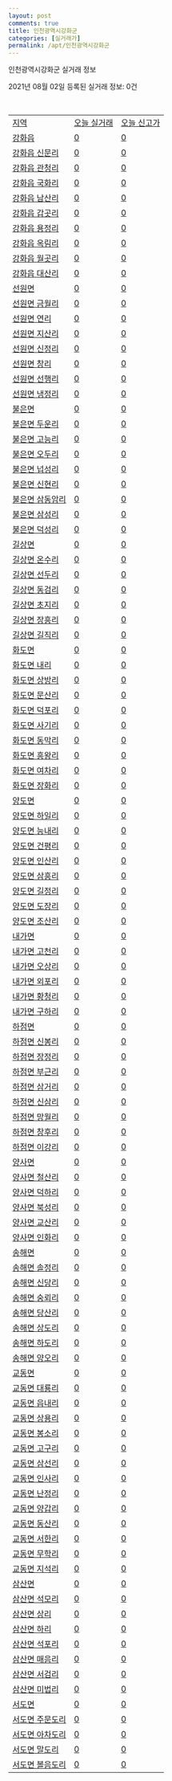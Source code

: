 ```yaml
---
layout: post
comments: true
title: 인천광역시강화군
categories: [실거래가]
permalink: /apt/인천광역시강화군
---
```


인천광역시강화군 실거래 정보

2021년 08월 02일 등록된 실거래 정보: 0건

<script type="text/javascript">
  google.charts.load('current', {'packages':['corechart']});
  google.charts.setOnLoadCallback(drawChart);

  function drawChart() {
    var data = google.visualization.arrayToDataTable([['거래일', '매매', '전월세', '전매'], ['20-07', 0, 1, 0], ['20-08', 15, 4, 0], ['20-09', 8, 8, 0], ['20-10', 18, 1, 0], ['20-11', 12, 6, 0], ['20-12', 21, 3, 0], ['21-01', 17, 8, 0], ['21-02', 13, 9, 0], ['21-03', 29, 2, 0], ['21-04', 14, 2, 0], ['21-05', 14, 8, 0], ['21-06', 9, 7, 0], ['21-07', 5, 4, 0]]);

    var options = {
      title: '최근 1년간 유형별 거래량 추이',
      legend: { position: 'bottom' }
    };

    var chart = new google.visualization.LineChart(document.getElementById('columnchart_material'));
    chart.draw(data, (options));
  }
</script>

<div id="columnchart_material" style="width: 95%; margin-left: -35px"></div>
<br>
<table class="sortable">
  <tr>
    <td><a href="#">지역</a></td>
    <td><a href="#">오늘 실거래</a></td>
    <td><a href="#">오늘 신고가</a></td>
  </tr>

  
  <tr class="item">
    <td><a href="인천광역시강화군강화읍">강화읍</a></td>
    <td><a href="인천광역시강화군강화읍">0</a></td>
    <td><a href="인천광역시강화군강화읍">0</a></td>
  </tr>
    

  <tr class="item">
    <td><a href="인천광역시강화군강화읍신문리">강화읍 신문리</a></td>
    <td><a href="인천광역시강화군강화읍신문리">0</a></td>
    <td><a href="인천광역시강화군강화읍신문리">0</a></td>
  </tr>
    

  <tr class="item">
    <td><a href="인천광역시강화군강화읍관청리">강화읍 관청리</a></td>
    <td><a href="인천광역시강화군강화읍관청리">0</a></td>
    <td><a href="인천광역시강화군강화읍관청리">0</a></td>
  </tr>
    

  <tr class="item">
    <td><a href="인천광역시강화군강화읍국화리">강화읍 국화리</a></td>
    <td><a href="인천광역시강화군강화읍국화리">0</a></td>
    <td><a href="인천광역시강화군강화읍국화리">0</a></td>
  </tr>
    

  <tr class="item">
    <td><a href="인천광역시강화군강화읍남산리">강화읍 남산리</a></td>
    <td><a href="인천광역시강화군강화읍남산리">0</a></td>
    <td><a href="인천광역시강화군강화읍남산리">0</a></td>
  </tr>
    

  <tr class="item">
    <td><a href="인천광역시강화군강화읍갑곳리">강화읍 갑곳리</a></td>
    <td><a href="인천광역시강화군강화읍갑곳리">0</a></td>
    <td><a href="인천광역시강화군강화읍갑곳리">0</a></td>
  </tr>
    

  <tr class="item">
    <td><a href="인천광역시강화군강화읍용정리">강화읍 용정리</a></td>
    <td><a href="인천광역시강화군강화읍용정리">0</a></td>
    <td><a href="인천광역시강화군강화읍용정리">0</a></td>
  </tr>
    

  <tr class="item">
    <td><a href="인천광역시강화군강화읍옥림리">강화읍 옥림리</a></td>
    <td><a href="인천광역시강화군강화읍옥림리">0</a></td>
    <td><a href="인천광역시강화군강화읍옥림리">0</a></td>
  </tr>
    

  <tr class="item">
    <td><a href="인천광역시강화군강화읍월곳리">강화읍 월곳리</a></td>
    <td><a href="인천광역시강화군강화읍월곳리">0</a></td>
    <td><a href="인천광역시강화군강화읍월곳리">0</a></td>
  </tr>
    

  <tr class="item">
    <td><a href="인천광역시강화군강화읍대산리">강화읍 대산리</a></td>
    <td><a href="인천광역시강화군강화읍대산리">0</a></td>
    <td><a href="인천광역시강화군강화읍대산리">0</a></td>
  </tr>
    

  <tr class="item">
    <td><a href="인천광역시강화군선원면">선원면</a></td>
    <td><a href="인천광역시강화군선원면">0</a></td>
    <td><a href="인천광역시강화군선원면">0</a></td>
  </tr>
    

  <tr class="item">
    <td><a href="인천광역시강화군선원면금월리">선원면 금월리</a></td>
    <td><a href="인천광역시강화군선원면금월리">0</a></td>
    <td><a href="인천광역시강화군선원면금월리">0</a></td>
  </tr>
    

  <tr class="item">
    <td><a href="인천광역시강화군선원면연리">선원면 연리</a></td>
    <td><a href="인천광역시강화군선원면연리">0</a></td>
    <td><a href="인천광역시강화군선원면연리">0</a></td>
  </tr>
    

  <tr class="item">
    <td><a href="인천광역시강화군선원면지산리">선원면 지산리</a></td>
    <td><a href="인천광역시강화군선원면지산리">0</a></td>
    <td><a href="인천광역시강화군선원면지산리">0</a></td>
  </tr>
    

  <tr class="item">
    <td><a href="인천광역시강화군선원면신정리">선원면 신정리</a></td>
    <td><a href="인천광역시강화군선원면신정리">0</a></td>
    <td><a href="인천광역시강화군선원면신정리">0</a></td>
  </tr>
    

  <tr class="item">
    <td><a href="인천광역시강화군선원면창리">선원면 창리</a></td>
    <td><a href="인천광역시강화군선원면창리">0</a></td>
    <td><a href="인천광역시강화군선원면창리">0</a></td>
  </tr>
    

  <tr class="item">
    <td><a href="인천광역시강화군선원면선행리">선원면 선행리</a></td>
    <td><a href="인천광역시강화군선원면선행리">0</a></td>
    <td><a href="인천광역시강화군선원면선행리">0</a></td>
  </tr>
    

  <tr class="item">
    <td><a href="인천광역시강화군선원면냉정리">선원면 냉정리</a></td>
    <td><a href="인천광역시강화군선원면냉정리">0</a></td>
    <td><a href="인천광역시강화군선원면냉정리">0</a></td>
  </tr>
    

  <tr class="item">
    <td><a href="인천광역시강화군불은면">불은면</a></td>
    <td><a href="인천광역시강화군불은면">0</a></td>
    <td><a href="인천광역시강화군불은면">0</a></td>
  </tr>
    

  <tr class="item">
    <td><a href="인천광역시강화군불은면두운리">불은면 두운리</a></td>
    <td><a href="인천광역시강화군불은면두운리">0</a></td>
    <td><a href="인천광역시강화군불은면두운리">0</a></td>
  </tr>
    

  <tr class="item">
    <td><a href="인천광역시강화군불은면고능리">불은면 고능리</a></td>
    <td><a href="인천광역시강화군불은면고능리">0</a></td>
    <td><a href="인천광역시강화군불은면고능리">0</a></td>
  </tr>
    

  <tr class="item">
    <td><a href="인천광역시강화군불은면오두리">불은면 오두리</a></td>
    <td><a href="인천광역시강화군불은면오두리">0</a></td>
    <td><a href="인천광역시강화군불은면오두리">0</a></td>
  </tr>
    

  <tr class="item">
    <td><a href="인천광역시강화군불은면넙성리">불은면 넙성리</a></td>
    <td><a href="인천광역시강화군불은면넙성리">0</a></td>
    <td><a href="인천광역시강화군불은면넙성리">0</a></td>
  </tr>
    

  <tr class="item">
    <td><a href="인천광역시강화군불은면신현리">불은면 신현리</a></td>
    <td><a href="인천광역시강화군불은면신현리">0</a></td>
    <td><a href="인천광역시강화군불은면신현리">0</a></td>
  </tr>
    

  <tr class="item">
    <td><a href="인천광역시강화군불은면삼동암리">불은면 삼동암리</a></td>
    <td><a href="인천광역시강화군불은면삼동암리">0</a></td>
    <td><a href="인천광역시강화군불은면삼동암리">0</a></td>
  </tr>
    

  <tr class="item">
    <td><a href="인천광역시강화군불은면삼성리">불은면 삼성리</a></td>
    <td><a href="인천광역시강화군불은면삼성리">0</a></td>
    <td><a href="인천광역시강화군불은면삼성리">0</a></td>
  </tr>
    

  <tr class="item">
    <td><a href="인천광역시강화군불은면덕성리">불은면 덕성리</a></td>
    <td><a href="인천광역시강화군불은면덕성리">0</a></td>
    <td><a href="인천광역시강화군불은면덕성리">0</a></td>
  </tr>
    

  <tr class="item">
    <td><a href="인천광역시강화군길상면">길상면</a></td>
    <td><a href="인천광역시강화군길상면">0</a></td>
    <td><a href="인천광역시강화군길상면">0</a></td>
  </tr>
    

  <tr class="item">
    <td><a href="인천광역시강화군길상면온수리">길상면 온수리</a></td>
    <td><a href="인천광역시강화군길상면온수리">0</a></td>
    <td><a href="인천광역시강화군길상면온수리">0</a></td>
  </tr>
    

  <tr class="item">
    <td><a href="인천광역시강화군길상면선두리">길상면 선두리</a></td>
    <td><a href="인천광역시강화군길상면선두리">0</a></td>
    <td><a href="인천광역시강화군길상면선두리">0</a></td>
  </tr>
    

  <tr class="item">
    <td><a href="인천광역시강화군길상면동검리">길상면 동검리</a></td>
    <td><a href="인천광역시강화군길상면동검리">0</a></td>
    <td><a href="인천광역시강화군길상면동검리">0</a></td>
  </tr>
    

  <tr class="item">
    <td><a href="인천광역시강화군길상면초지리">길상면 초지리</a></td>
    <td><a href="인천광역시강화군길상면초지리">0</a></td>
    <td><a href="인천광역시강화군길상면초지리">0</a></td>
  </tr>
    

  <tr class="item">
    <td><a href="인천광역시강화군길상면장흥리">길상면 장흥리</a></td>
    <td><a href="인천광역시강화군길상면장흥리">0</a></td>
    <td><a href="인천광역시강화군길상면장흥리">0</a></td>
  </tr>
    

  <tr class="item">
    <td><a href="인천광역시강화군길상면길직리">길상면 길직리</a></td>
    <td><a href="인천광역시강화군길상면길직리">0</a></td>
    <td><a href="인천광역시강화군길상면길직리">0</a></td>
  </tr>
    

  <tr class="item">
    <td><a href="인천광역시강화군화도면">화도면</a></td>
    <td><a href="인천광역시강화군화도면">0</a></td>
    <td><a href="인천광역시강화군화도면">0</a></td>
  </tr>
    

  <tr class="item">
    <td><a href="인천광역시강화군화도면내리">화도면 내리</a></td>
    <td><a href="인천광역시강화군화도면내리">0</a></td>
    <td><a href="인천광역시강화군화도면내리">0</a></td>
  </tr>
    

  <tr class="item">
    <td><a href="인천광역시강화군화도면상방리">화도면 상방리</a></td>
    <td><a href="인천광역시강화군화도면상방리">0</a></td>
    <td><a href="인천광역시강화군화도면상방리">0</a></td>
  </tr>
    

  <tr class="item">
    <td><a href="인천광역시강화군화도면문산리">화도면 문산리</a></td>
    <td><a href="인천광역시강화군화도면문산리">0</a></td>
    <td><a href="인천광역시강화군화도면문산리">0</a></td>
  </tr>
    

  <tr class="item">
    <td><a href="인천광역시강화군화도면덕포리">화도면 덕포리</a></td>
    <td><a href="인천광역시강화군화도면덕포리">0</a></td>
    <td><a href="인천광역시강화군화도면덕포리">0</a></td>
  </tr>
    

  <tr class="item">
    <td><a href="인천광역시강화군화도면사기리">화도면 사기리</a></td>
    <td><a href="인천광역시강화군화도면사기리">0</a></td>
    <td><a href="인천광역시강화군화도면사기리">0</a></td>
  </tr>
    

  <tr class="item">
    <td><a href="인천광역시강화군화도면동막리">화도면 동막리</a></td>
    <td><a href="인천광역시강화군화도면동막리">0</a></td>
    <td><a href="인천광역시강화군화도면동막리">0</a></td>
  </tr>
    

  <tr class="item">
    <td><a href="인천광역시강화군화도면흥왕리">화도면 흥왕리</a></td>
    <td><a href="인천광역시강화군화도면흥왕리">0</a></td>
    <td><a href="인천광역시강화군화도면흥왕리">0</a></td>
  </tr>
    

  <tr class="item">
    <td><a href="인천광역시강화군화도면여차리">화도면 여차리</a></td>
    <td><a href="인천광역시강화군화도면여차리">0</a></td>
    <td><a href="인천광역시강화군화도면여차리">0</a></td>
  </tr>
    

  <tr class="item">
    <td><a href="인천광역시강화군화도면장화리">화도면 장화리</a></td>
    <td><a href="인천광역시강화군화도면장화리">0</a></td>
    <td><a href="인천광역시강화군화도면장화리">0</a></td>
  </tr>
    

  <tr class="item">
    <td><a href="인천광역시강화군양도면">양도면</a></td>
    <td><a href="인천광역시강화군양도면">0</a></td>
    <td><a href="인천광역시강화군양도면">0</a></td>
  </tr>
    

  <tr class="item">
    <td><a href="인천광역시강화군양도면하일리">양도면 하일리</a></td>
    <td><a href="인천광역시강화군양도면하일리">0</a></td>
    <td><a href="인천광역시강화군양도면하일리">0</a></td>
  </tr>
    

  <tr class="item">
    <td><a href="인천광역시강화군양도면능내리">양도면 능내리</a></td>
    <td><a href="인천광역시강화군양도면능내리">0</a></td>
    <td><a href="인천광역시강화군양도면능내리">0</a></td>
  </tr>
    

  <tr class="item">
    <td><a href="인천광역시강화군양도면건평리">양도면 건평리</a></td>
    <td><a href="인천광역시강화군양도면건평리">0</a></td>
    <td><a href="인천광역시강화군양도면건평리">0</a></td>
  </tr>
    

  <tr class="item">
    <td><a href="인천광역시강화군양도면인산리">양도면 인산리</a></td>
    <td><a href="인천광역시강화군양도면인산리">0</a></td>
    <td><a href="인천광역시강화군양도면인산리">0</a></td>
  </tr>
    

  <tr class="item">
    <td><a href="인천광역시강화군양도면삼흥리">양도면 삼흥리</a></td>
    <td><a href="인천광역시강화군양도면삼흥리">0</a></td>
    <td><a href="인천광역시강화군양도면삼흥리">0</a></td>
  </tr>
    

  <tr class="item">
    <td><a href="인천광역시강화군양도면길정리">양도면 길정리</a></td>
    <td><a href="인천광역시강화군양도면길정리">0</a></td>
    <td><a href="인천광역시강화군양도면길정리">0</a></td>
  </tr>
    

  <tr class="item">
    <td><a href="인천광역시강화군양도면도장리">양도면 도장리</a></td>
    <td><a href="인천광역시강화군양도면도장리">0</a></td>
    <td><a href="인천광역시강화군양도면도장리">0</a></td>
  </tr>
    

  <tr class="item">
    <td><a href="인천광역시강화군양도면조산리">양도면 조산리</a></td>
    <td><a href="인천광역시강화군양도면조산리">0</a></td>
    <td><a href="인천광역시강화군양도면조산리">0</a></td>
  </tr>
    

  <tr class="item">
    <td><a href="인천광역시강화군내가면">내가면</a></td>
    <td><a href="인천광역시강화군내가면">0</a></td>
    <td><a href="인천광역시강화군내가면">0</a></td>
  </tr>
    

  <tr class="item">
    <td><a href="인천광역시강화군내가면고천리">내가면 고천리</a></td>
    <td><a href="인천광역시강화군내가면고천리">0</a></td>
    <td><a href="인천광역시강화군내가면고천리">0</a></td>
  </tr>
    

  <tr class="item">
    <td><a href="인천광역시강화군내가면오상리">내가면 오상리</a></td>
    <td><a href="인천광역시강화군내가면오상리">0</a></td>
    <td><a href="인천광역시강화군내가면오상리">0</a></td>
  </tr>
    

  <tr class="item">
    <td><a href="인천광역시강화군내가면외포리">내가면 외포리</a></td>
    <td><a href="인천광역시강화군내가면외포리">0</a></td>
    <td><a href="인천광역시강화군내가면외포리">0</a></td>
  </tr>
    

  <tr class="item">
    <td><a href="인천광역시강화군내가면황청리">내가면 황청리</a></td>
    <td><a href="인천광역시강화군내가면황청리">0</a></td>
    <td><a href="인천광역시강화군내가면황청리">0</a></td>
  </tr>
    

  <tr class="item">
    <td><a href="인천광역시강화군내가면구하리">내가면 구하리</a></td>
    <td><a href="인천광역시강화군내가면구하리">0</a></td>
    <td><a href="인천광역시강화군내가면구하리">0</a></td>
  </tr>
    

  <tr class="item">
    <td><a href="인천광역시강화군하점면">하점면</a></td>
    <td><a href="인천광역시강화군하점면">0</a></td>
    <td><a href="인천광역시강화군하점면">0</a></td>
  </tr>
    

  <tr class="item">
    <td><a href="인천광역시강화군하점면신봉리">하점면 신봉리</a></td>
    <td><a href="인천광역시강화군하점면신봉리">0</a></td>
    <td><a href="인천광역시강화군하점면신봉리">0</a></td>
  </tr>
    

  <tr class="item">
    <td><a href="인천광역시강화군하점면장정리">하점면 장정리</a></td>
    <td><a href="인천광역시강화군하점면장정리">0</a></td>
    <td><a href="인천광역시강화군하점면장정리">0</a></td>
  </tr>
    

  <tr class="item">
    <td><a href="인천광역시강화군하점면부근리">하점면 부근리</a></td>
    <td><a href="인천광역시강화군하점면부근리">0</a></td>
    <td><a href="인천광역시강화군하점면부근리">0</a></td>
  </tr>
    

  <tr class="item">
    <td><a href="인천광역시강화군하점면삼거리">하점면 삼거리</a></td>
    <td><a href="인천광역시강화군하점면삼거리">0</a></td>
    <td><a href="인천광역시강화군하점면삼거리">0</a></td>
  </tr>
    

  <tr class="item">
    <td><a href="인천광역시강화군하점면신삼리">하점면 신삼리</a></td>
    <td><a href="인천광역시강화군하점면신삼리">0</a></td>
    <td><a href="인천광역시강화군하점면신삼리">0</a></td>
  </tr>
    

  <tr class="item">
    <td><a href="인천광역시강화군하점면망월리">하점면 망월리</a></td>
    <td><a href="인천광역시강화군하점면망월리">0</a></td>
    <td><a href="인천광역시강화군하점면망월리">0</a></td>
  </tr>
    

  <tr class="item">
    <td><a href="인천광역시강화군하점면창후리">하점면 창후리</a></td>
    <td><a href="인천광역시강화군하점면창후리">0</a></td>
    <td><a href="인천광역시강화군하점면창후리">0</a></td>
  </tr>
    

  <tr class="item">
    <td><a href="인천광역시강화군하점면이강리">하점면 이강리</a></td>
    <td><a href="인천광역시강화군하점면이강리">0</a></td>
    <td><a href="인천광역시강화군하점면이강리">0</a></td>
  </tr>
    

  <tr class="item">
    <td><a href="인천광역시강화군양사면">양사면</a></td>
    <td><a href="인천광역시강화군양사면">0</a></td>
    <td><a href="인천광역시강화군양사면">0</a></td>
  </tr>
    

  <tr class="item">
    <td><a href="인천광역시강화군양사면철산리">양사면 철산리</a></td>
    <td><a href="인천광역시강화군양사면철산리">0</a></td>
    <td><a href="인천광역시강화군양사면철산리">0</a></td>
  </tr>
    

  <tr class="item">
    <td><a href="인천광역시강화군양사면덕하리">양사면 덕하리</a></td>
    <td><a href="인천광역시강화군양사면덕하리">0</a></td>
    <td><a href="인천광역시강화군양사면덕하리">0</a></td>
  </tr>
    

  <tr class="item">
    <td><a href="인천광역시강화군양사면북성리">양사면 북성리</a></td>
    <td><a href="인천광역시강화군양사면북성리">0</a></td>
    <td><a href="인천광역시강화군양사면북성리">0</a></td>
  </tr>
    

  <tr class="item">
    <td><a href="인천광역시강화군양사면교산리">양사면 교산리</a></td>
    <td><a href="인천광역시강화군양사면교산리">0</a></td>
    <td><a href="인천광역시강화군양사면교산리">0</a></td>
  </tr>
    

  <tr class="item">
    <td><a href="인천광역시강화군양사면인화리">양사면 인화리</a></td>
    <td><a href="인천광역시강화군양사면인화리">0</a></td>
    <td><a href="인천광역시강화군양사면인화리">0</a></td>
  </tr>
    

  <tr class="item">
    <td><a href="인천광역시강화군송해면">송해면</a></td>
    <td><a href="인천광역시강화군송해면">0</a></td>
    <td><a href="인천광역시강화군송해면">0</a></td>
  </tr>
    

  <tr class="item">
    <td><a href="인천광역시강화군송해면솔정리">송해면 솔정리</a></td>
    <td><a href="인천광역시강화군송해면솔정리">0</a></td>
    <td><a href="인천광역시강화군송해면솔정리">0</a></td>
  </tr>
    

  <tr class="item">
    <td><a href="인천광역시강화군송해면신당리">송해면 신당리</a></td>
    <td><a href="인천광역시강화군송해면신당리">0</a></td>
    <td><a href="인천광역시강화군송해면신당리">0</a></td>
  </tr>
    

  <tr class="item">
    <td><a href="인천광역시강화군송해면숭뢰리">송해면 숭뢰리</a></td>
    <td><a href="인천광역시강화군송해면숭뢰리">0</a></td>
    <td><a href="인천광역시강화군송해면숭뢰리">0</a></td>
  </tr>
    

  <tr class="item">
    <td><a href="인천광역시강화군송해면당산리">송해면 당산리</a></td>
    <td><a href="인천광역시강화군송해면당산리">0</a></td>
    <td><a href="인천광역시강화군송해면당산리">0</a></td>
  </tr>
    

  <tr class="item">
    <td><a href="인천광역시강화군송해면상도리">송해면 상도리</a></td>
    <td><a href="인천광역시강화군송해면상도리">0</a></td>
    <td><a href="인천광역시강화군송해면상도리">0</a></td>
  </tr>
    

  <tr class="item">
    <td><a href="인천광역시강화군송해면하도리">송해면 하도리</a></td>
    <td><a href="인천광역시강화군송해면하도리">0</a></td>
    <td><a href="인천광역시강화군송해면하도리">0</a></td>
  </tr>
    

  <tr class="item">
    <td><a href="인천광역시강화군송해면양오리">송해면 양오리</a></td>
    <td><a href="인천광역시강화군송해면양오리">0</a></td>
    <td><a href="인천광역시강화군송해면양오리">0</a></td>
  </tr>
    

  <tr class="item">
    <td><a href="인천광역시강화군교동면">교동면</a></td>
    <td><a href="인천광역시강화군교동면">0</a></td>
    <td><a href="인천광역시강화군교동면">0</a></td>
  </tr>
    

  <tr class="item">
    <td><a href="인천광역시강화군교동면대룡리">교동면 대룡리</a></td>
    <td><a href="인천광역시강화군교동면대룡리">0</a></td>
    <td><a href="인천광역시강화군교동면대룡리">0</a></td>
  </tr>
    

  <tr class="item">
    <td><a href="인천광역시강화군교동면읍내리">교동면 읍내리</a></td>
    <td><a href="인천광역시강화군교동면읍내리">0</a></td>
    <td><a href="인천광역시강화군교동면읍내리">0</a></td>
  </tr>
    

  <tr class="item">
    <td><a href="인천광역시강화군교동면상용리">교동면 상용리</a></td>
    <td><a href="인천광역시강화군교동면상용리">0</a></td>
    <td><a href="인천광역시강화군교동면상용리">0</a></td>
  </tr>
    

  <tr class="item">
    <td><a href="인천광역시강화군교동면봉소리">교동면 봉소리</a></td>
    <td><a href="인천광역시강화군교동면봉소리">0</a></td>
    <td><a href="인천광역시강화군교동면봉소리">0</a></td>
  </tr>
    

  <tr class="item">
    <td><a href="인천광역시강화군교동면고구리">교동면 고구리</a></td>
    <td><a href="인천광역시강화군교동면고구리">0</a></td>
    <td><a href="인천광역시강화군교동면고구리">0</a></td>
  </tr>
    

  <tr class="item">
    <td><a href="인천광역시강화군교동면삼선리">교동면 삼선리</a></td>
    <td><a href="인천광역시강화군교동면삼선리">0</a></td>
    <td><a href="인천광역시강화군교동면삼선리">0</a></td>
  </tr>
    

  <tr class="item">
    <td><a href="인천광역시강화군교동면인사리">교동면 인사리</a></td>
    <td><a href="인천광역시강화군교동면인사리">0</a></td>
    <td><a href="인천광역시강화군교동면인사리">0</a></td>
  </tr>
    

  <tr class="item">
    <td><a href="인천광역시강화군교동면난정리">교동면 난정리</a></td>
    <td><a href="인천광역시강화군교동면난정리">0</a></td>
    <td><a href="인천광역시강화군교동면난정리">0</a></td>
  </tr>
    

  <tr class="item">
    <td><a href="인천광역시강화군교동면양갑리">교동면 양갑리</a></td>
    <td><a href="인천광역시강화군교동면양갑리">0</a></td>
    <td><a href="인천광역시강화군교동면양갑리">0</a></td>
  </tr>
    

  <tr class="item">
    <td><a href="인천광역시강화군교동면동산리">교동면 동산리</a></td>
    <td><a href="인천광역시강화군교동면동산리">0</a></td>
    <td><a href="인천광역시강화군교동면동산리">0</a></td>
  </tr>
    

  <tr class="item">
    <td><a href="인천광역시강화군교동면서한리">교동면 서한리</a></td>
    <td><a href="인천광역시강화군교동면서한리">0</a></td>
    <td><a href="인천광역시강화군교동면서한리">0</a></td>
  </tr>
    

  <tr class="item">
    <td><a href="인천광역시강화군교동면무학리">교동면 무학리</a></td>
    <td><a href="인천광역시강화군교동면무학리">0</a></td>
    <td><a href="인천광역시강화군교동면무학리">0</a></td>
  </tr>
    

  <tr class="item">
    <td><a href="인천광역시강화군교동면지석리">교동면 지석리</a></td>
    <td><a href="인천광역시강화군교동면지석리">0</a></td>
    <td><a href="인천광역시강화군교동면지석리">0</a></td>
  </tr>
    

  <tr class="item">
    <td><a href="인천광역시강화군삼산면">삼산면</a></td>
    <td><a href="인천광역시강화군삼산면">0</a></td>
    <td><a href="인천광역시강화군삼산면">0</a></td>
  </tr>
    

  <tr class="item">
    <td><a href="인천광역시강화군삼산면석모리">삼산면 석모리</a></td>
    <td><a href="인천광역시강화군삼산면석모리">0</a></td>
    <td><a href="인천광역시강화군삼산면석모리">0</a></td>
  </tr>
    

  <tr class="item">
    <td><a href="인천광역시강화군삼산면상리">삼산면 상리</a></td>
    <td><a href="인천광역시강화군삼산면상리">0</a></td>
    <td><a href="인천광역시강화군삼산면상리">0</a></td>
  </tr>
    

  <tr class="item">
    <td><a href="인천광역시강화군삼산면하리">삼산면 하리</a></td>
    <td><a href="인천광역시강화군삼산면하리">0</a></td>
    <td><a href="인천광역시강화군삼산면하리">0</a></td>
  </tr>
    

  <tr class="item">
    <td><a href="인천광역시강화군삼산면석포리">삼산면 석포리</a></td>
    <td><a href="인천광역시강화군삼산면석포리">0</a></td>
    <td><a href="인천광역시강화군삼산면석포리">0</a></td>
  </tr>
    

  <tr class="item">
    <td><a href="인천광역시강화군삼산면매음리">삼산면 매음리</a></td>
    <td><a href="인천광역시강화군삼산면매음리">0</a></td>
    <td><a href="인천광역시강화군삼산면매음리">0</a></td>
  </tr>
    

  <tr class="item">
    <td><a href="인천광역시강화군삼산면서검리">삼산면 서검리</a></td>
    <td><a href="인천광역시강화군삼산면서검리">0</a></td>
    <td><a href="인천광역시강화군삼산면서검리">0</a></td>
  </tr>
    

  <tr class="item">
    <td><a href="인천광역시강화군삼산면미법리">삼산면 미법리</a></td>
    <td><a href="인천광역시강화군삼산면미법리">0</a></td>
    <td><a href="인천광역시강화군삼산면미법리">0</a></td>
  </tr>
    

  <tr class="item">
    <td><a href="인천광역시강화군서도면">서도면</a></td>
    <td><a href="인천광역시강화군서도면">0</a></td>
    <td><a href="인천광역시강화군서도면">0</a></td>
  </tr>
    

  <tr class="item">
    <td><a href="인천광역시강화군서도면주문도리">서도면 주문도리</a></td>
    <td><a href="인천광역시강화군서도면주문도리">0</a></td>
    <td><a href="인천광역시강화군서도면주문도리">0</a></td>
  </tr>
    

  <tr class="item">
    <td><a href="인천광역시강화군서도면아차도리">서도면 아차도리</a></td>
    <td><a href="인천광역시강화군서도면아차도리">0</a></td>
    <td><a href="인천광역시강화군서도면아차도리">0</a></td>
  </tr>
    

  <tr class="item">
    <td><a href="인천광역시강화군서도면말도리">서도면 말도리</a></td>
    <td><a href="인천광역시강화군서도면말도리">0</a></td>
    <td><a href="인천광역시강화군서도면말도리">0</a></td>
  </tr>
    

  <tr class="item">
    <td><a href="인천광역시강화군서도면볼음도리">서도면 볼음도리</a></td>
    <td><a href="인천광역시강화군서도면볼음도리">0</a></td>
    <td><a href="인천광역시강화군서도면볼음도리">0</a></td>
  </tr>
    


</table>


    